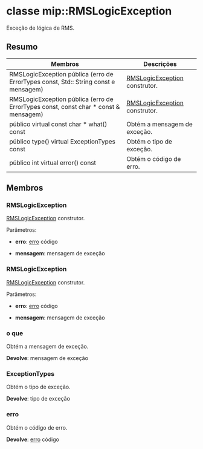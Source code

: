 # <a name="class-miprmslogicexception"></a>classe mip::RMSLogicException 
Exceção de lógica de RMS.
  
## <a name="summary"></a>Resumo
 Membros                        | Descrições                                
--------------------------------|---------------------------------------------
 RMSLogicException pública (erro de ErrorTypes const, Std:: String const e mensagem)  |  [RMSLogicException](class_mip_rmslogicexception.md) construtor.
 RMSLogicException pública (erro de ErrorTypes const, const char * const & mensagem)  |  [RMSLogicException](class_mip_rmslogicexception.md) construtor.
 público virtual const char * what() const  |  Obtém a mensagem de exceção.
 público type() virtual ExceptionTypes const  |  Obtém o tipo de exceção.
 público int virtual error() const  |  Obtém o código de erro.
  
## <a name="members"></a>Membros
  
### <a name="rmslogicexception"></a>RMSLogicException
[RMSLogicException](class_mip_rmslogicexception.md) construtor.

Parâmetros:  
* **erro**: [erro](class_mip_error.md) código 


* **mensagem**: mensagem de exceção


  
### <a name="rmslogicexception"></a>RMSLogicException
[RMSLogicException](class_mip_rmslogicexception.md) construtor.

Parâmetros:  
* **erro**: [erro](class_mip_error.md) código 


* **mensagem**: mensagem de exceção


  
### <a name="what"></a>o que
Obtém a mensagem de exceção.

  
**Devolve**: mensagem de exceção
  
### <a name="exceptiontypes"></a>ExceptionTypes
Obtém o tipo de exceção.

  
**Devolve**: tipo de exceção
  
### <a name="error"></a>erro
Obtém o código de erro.

  
**Devolve**: [erro](class_mip_error.md) código